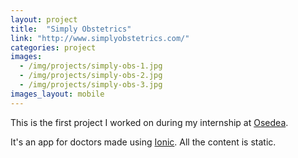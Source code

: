 ```yaml
---
layout: project
title:  "Simply Obstetrics"
link: "http://www.simplyobstetrics.com/"
categories: project
images:
  - /img/projects/simply-obs-1.jpg
  - /img/projects/simply-obs-2.jpg
  - /img/projects/simply-obs-3.jpg
images_layout: mobile
---
```


This is the first project I worked on during my internship at [Osedea](http://osedea.com).

It's an app for doctors made using [Ionic](http://ionicframework.com/). All the content is static.
